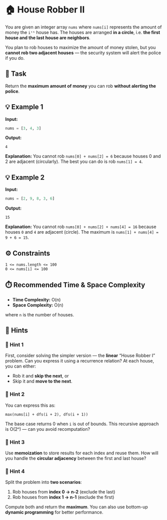 # 🏠 **House Robber II**

You are given an integer array `nums` where `nums[i]` represents the amount of money the `iᵗʰ` house has.
The houses are arranged **in a circle**, i.e. **the first house and the last house are neighbors**.

You plan to rob houses to maximize the amount of money stolen,
but you **cannot rob two adjacent houses** — the security system will alert the police if you do.

## 🧩 **Task**

Return the **maximum amount of money** you can rob **without alerting the police**.

## 💡 **Example 1**

**Input:**

```python
nums = [3, 4, 3]
```

**Output:**

```
4
```

**Explanation:**
You cannot rob `nums[0] + nums[2] = 6` because houses 0 and 2 are adjacent (circularly).
The best you can do is rob `nums[1] = 4`.

## 💡 **Example 2**

**Input:**

```python
nums = [2, 9, 8, 3, 6]
```

**Output:**

```
15
```

**Explanation:**
You cannot rob `nums[0] + nums[2] + nums[4] = 16` because houses `0` and `4` are adjacent (circle).
The maximum is `nums[1] + nums[4] = 9 + 6 = 15`.

## ⚙️ **Constraints**

```
1 <= nums.length <= 100
0 <= nums[i] <= 100
```

## ⏱️ **Recommended Time & Space Complexity**

* **Time Complexity:** O(n)
* **Space Complexity:** O(n)

where `n` is the number of houses.

## 🧠 **Hints**

### 💭 Hint 1

First, consider solving the simpler version — the **linear** “House Robber I” problem.
Can you express it using a recurrence relation?
At each house, you can either:

* Rob it and **skip the next**, or
* Skip it and **move to the next**.

### 💭 Hint 2

You can express this as:

```
max(nums[i] + dfs(i + 2), dfs(i + 1))
```

The base case returns 0 when `i` is out of bounds.
This recursive approach is O(2ⁿ) — can you avoid recomputation?

### 💭 Hint 3

Use **memoization** to store results for each index and reuse them.
How will you handle the **circular adjacency** between the first and last house?

### 💭 Hint 4

Split the problem into **two scenarios**:

1. Rob houses from **index 0 → n-2** (exclude the last)
2. Rob houses from **index 1 → n-1** (exclude the first)

Compute both and return the **maximum**.
You can also use bottom-up **dynamic programming** for better performance.